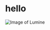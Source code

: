 # hello #

![Image of Lumine](https://img.wattpad.com/0b7fae808bf44cd2709e2c0d56ec075b966a99b8/68747470733a2f2f73332e616d617a6f6e6177732e636f6d2f776174747061642d6d656469612d736572766963652f53746f7279496d6167652f4142706161474b354646786771513d3d2d313332353231353031362e313734643937663237313636376364303238393136393935303731392e706e67?s=fit&w=720&h=720)
